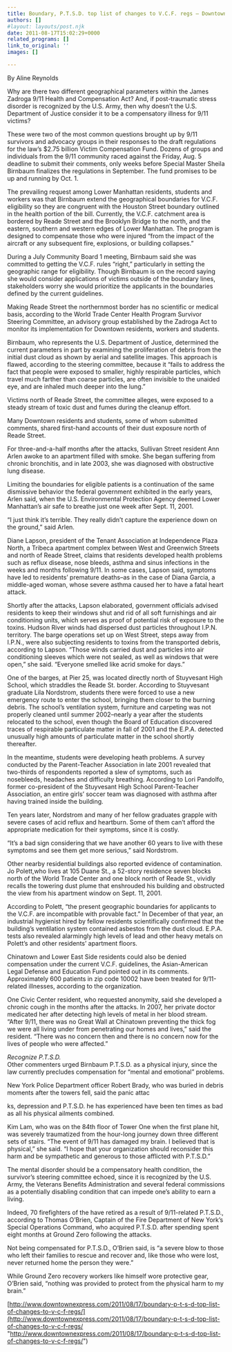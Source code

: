 ```yaml
---
title: Boundary, P.T.S.D. top list of changes to V.C.F. regs – Downtown Express
authors: []
#layout: layouts/post.njk
date: 2011-08-17T15:02:29+0000
related_programs: []
link_to_original: ''
images: []

---
```

By Aline Reynolds

Why are there two different geographical parameters within the James Zadroga 9/11 Health and Compensation Act? And, if post-traumatic stress disorder is recognized by the U.S. Army, then why doesn’t the U.S. Department of Justice consider it to be a compensatory illness for 9/11 victims?

These were two of the most common questions brought up by 9/11 survivors and advocacy groups in their responses to the draft regulations for the law’s $2.75 billion Victim Compensation Fund. Dozens of groups and individuals from the 9/11 community raced against the Friday, Aug. 5 deadline to submit their comments, only weeks before Special Master Sheila Birnbaum finalizes the regulations in September. The fund promises to be up and running by Oct. 1.

The prevailing request among Lower Manhattan residents, students and workers was that Birnbaum extend the geographical boundaries for V.C.F. eligibility so they are congruent with the Houston Street boundary outlined in the health portion of the bill. Currently, the V.C.F. catchment area is bordered by Reade Street and the Brooklyn Bridge to the north, and the eastern, southern and western edges of Lower Manhattan. The program is designed to compensate those who were injured “from the impact of the aircraft or any subsequent fire, explosions, or building collapses.”

During a July Community Board 1 meeting, Birnbaum said she was committed to getting the V.C.F. rules “right,” particularly in setting the geographic range for eligibility. Though Birnbaum is on the record saying she would consider applications of victims outside of the boundary lines, stakeholders worry she would prioritize the applicants in the boundaries defined by the current guidelines.

Making Reade Street the northernmost border has no scientific or medical basis, according to the World Trade Center Health Program Survivor Steering Committee, an advisory group established by the Zadroga Act to monitor its implementation for Downtown residents, workers and students.

Birnbaum, who represents the U.S. Department of Justice, determined the current parameters in part by examining the proliferation of debris from the initial dust cloud as shown by aerial and satellite images. This approach is flawed, according to the steering committee, because it “fails to address the fact that people were exposed to smaller, highly respirable particles, which travel much farther than coarse particles, are often invisible to the unaided eye, and are inhaled much deeper into the lung.”

Victims north of Reade Street, the committee alleges, were exposed to a steady stream of toxic dust and fumes during the cleanup effort.

Many Downtown residents and students, some of whom submitted comments, shared first-hand accounts of their dust exposure north of Reade Street.

For three-and-a-half months after the attacks, Sullivan Street resident Ann Arlen awoke to an apartment filled with smoke. She began suffering from chronic bronchitis, and in late 2003, she was diagnosed with obstructive lung disease.

Limiting the boundaries for eligible patients is a continuation of the same dismissive behavior the federal government exhibited in the early years, Arlen said, when the U.S. Environmental Protection Agency deemed Lower Manhattan’s air safe to breathe just one week after Sept. 11, 2001.

“I just think it’s terrible. They really didn’t capture the experience down on the ground,” said Arlen.

Diane Lapson, president of the Tenant Association at Independence Plaza North, a Tribeca apartment complex between West and Greenwich Streets and north of Reade Street, claims that residents developed health problems such as reflux disease, nose bleeds, asthma and sinus infections in the weeks and months following 9/11. In some cases, Lapson said, symptoms have led to residents’ premature deaths–as in the case of Diana Garcia, a middle-aged woman, whose severe asthma caused her to have a fatal heart attack.

Shortly after the attacks, Lapson elaborated, government officials advised residents to keep their windows shut and rid of all soft furnishings and air conditioning units, which serves as proof of potential risk of exposure to the toxins. Hudson River winds had dispersed dust particles throughout I.P.N. territory. The barge operations set up on West Street, steps away from I.P.N., were also subjecting residents to toxins from the transported debris, according to Lapson. “Those winds carried dust and particles into air conditioning sleeves which were not sealed, as well as windows that were open,” she said. “Everyone smelled like acrid smoke for days.”

One of the barges, at Pier 25, was located directly north of Stuyvesant High School, which straddles the Reade St. border. According to Stuyvesant graduate Lila Nordstrom, students there were forced to use a new emergency route to enter the school, bringing them closer to the burning debris. The school’s ventilation system, furniture and carpeting was not properly cleaned until summer 2002–nearly a year after the students relocated to the school, even though the Board of Education discovered traces of respirable particulate matter in fall of 2001 and the E.P.A. detected unusually high amounts of particulate matter in the school shortly thereafter.

In the meantime, students were developing heath problems. A survey conducted by the Parent-Teacher Association in late 2001 revealed that two-thirds of respondents reported a slew of symptoms, such as nosebleeds, headaches and difficulty breathing. According to Lori Pandolfo, former co-president of the Stuyvesant High School Parent-Teacher Association, an entire girls’ soccer team was diagnosed with asthma after having trained inside the building.

Ten years later, Nordstrom and many of her fellow graduates grapple with severe cases of acid reflux and heartburn. Some of them can’t afford the appropriate medication for their symptoms, since it is costly.

“It’s a bad sign considering that we have another 60 years to live with these symptoms and see them get more serious,” said Nordstrom.

Other nearby residential buildings also reported evidence of contamination. Jo Polett,who lives at 105 Duane St., a 52-story residence seven blocks north of the World Trade Center and one block north of Reade St., vividly recalls the towering dust plume that enshrouded his building and obstructed the view from his apartment window on Sept. 11, 2001.

According to Polett, “the present geographic boundaries for applicants to the V.C.F. are incompatible with provable fact.” In December of that year, an industrial hygienist hired by fellow residents scientifically confirmed that the building’s ventilation system contained asbestos from the dust cloud. E.P.A. tests also revealed alarmingly high levels of lead and other heavy metals on Polett’s and other residents’ apartment floors.

Chinatown and Lower East Side residents could also be denied compensation under the current V.C.F. guidelines, the Asian-American Legal Defense and Education Fund pointed out in its comments. Approximately 600 patients in zip code 10002 have been treated for 9/11-related illnesses, according to the organization.

One Civic Center resident, who requested anonymity, said she developed a chronic cough in the months after the attacks. In 2007, her private doctor medicated her after detecting high levels of metal in her blood stream. “After 9/11, there was no Great Wall at Chinatown preventing the thick fog we were all living under from penetrating our homes and lives,” said the resident. “There was no concern then and there is no concern now for the lives of people who were affected.”

_Recognize P.T.S.D._  
Other commenters urged Birnbaum P.T.S.D. as a physical injury, since the law currently precludes compensation for “mental and emotional” problems.

New York Police Department officer Robert Brady, who was buried in debris moments after the towers fell, said the panic attac

ks, depression and P.T.S.D. he has experienced have been ten times as bad as all his physical ailments combined.

Kim Lam, who was on the 84th floor of Tower One when the first plane hit, was severely traumatized from the hour-long journey down three different sets of stairs. “The event of 9/11 has damaged my brain. I believed that is physical,” she said. “I hope that your organization should reconsider this harm and be sympathetic and generous to those afflicted with P.T.S.D.”

The mental disorder should be a compensatory health condition, the survivor’s steering committee echoed, since it is recognized by the U.S. Army, the Veterans Benefits Administration and several federal commissions as a potentially disabling condition that can impede one’s ability to earn a living.

Indeed, 70 firefighters of the have retired as a result of 9/11-related P.T.S.D., according to Thomas O’Brien, Captain of the Fire Department of New York’s Special Operations Command, who acquired P.T.S.D. after spending spent eight months at Ground Zero following the attacks.

Not being compensated for P.T.S.D., O’Brien said, is “a severe blow to those who left their families to rescue and recover and, like those who were lost, never returned home the person they were.”

While Ground Zero recovery workers like himself wore protective gear, O’Brien said, “nothing was provided to protect from the physical harm to my brain.”

[http://www.downtownexpress.com/2011/08/17/boundary-p-t-s-d-top-list-of-changes-to-v-c-f-regs/](http://www.downtownexpress.com/2011/08/17/boundary-p-t-s-d-top-list-of-changes-to-v-c-f-regs/ "http://www.downtownexpress.com/2011/08/17/boundary-p-t-s-d-top-list-of-changes-to-v-c-f-regs/")